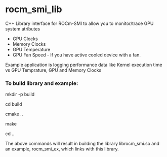 # rocm_smi_lib

C++ Library interface for ROCm-SMI to allow you to monitor/trace GPU system atributes 

- GPU Clocks
- Memory Clocks
- GPU Temperature 
- GPU Fan Speed  - If you have active cooled device with a fan. 

Example application is logging performance data like Kernel execution time  vs GPU Temprature,  GPU and Memory Clocks 

### To build library and example:
mkdir -p build

cd build

cmake ..

make

cd ..

The above commands will result in building the library librocm_smi.so and
an example, rocm_smi_ex, which links with this library.

